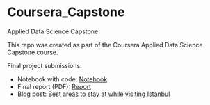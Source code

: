 # Coursera_Capstone
Applied Data Science Capstone

This repo was created as part of the Coursera Applied Data Science Capstone course.

Final project submissions:
- Notebook with code: [Notebook](https://github.com/nowacowski/Coursera_Capstone/blob/master/Istanbul/Istanbul_travel.ipynb)
- Final report (PDF): [Report](https://github.com/nowacowski/Coursera_Capstone/blob/master/Istanbul/Istanbul_travel_report.pdf)
- Blog post: [Best areas to stay at while visiting Istanbul](https://medium.com/@nowacowski/best-areas-to-stay-at-while-visiting-istanbul-4f02478e7e8?sk=3f30dff1782a1851034a2502e16fbc72)
